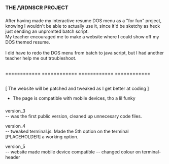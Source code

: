 <h3 align="left">THE /\RDNSCR PROJECT</h3>

###

<p align="left">After having made my interactive resume DOS menu as a "for fun" project, knowing I wouldn't be able to actually use it, since it'd be sketchy as heck just sending an unpromted batch script. 
  <br>My teacher encouraged me to make a website where I could show off my DOS themed resume. <br>
  <br>I did have to redo the DOS menu from batch to java script, but I had another teacher help me out troubleshoot.<br>
  
  <br>============ ============ ============ ============<br>
  
  <br>[ The website will be patched and tweaked as I get better at coding ]<br>
  - The page is compatible with mobile devices, tho a lil funky</p>

###

<p align-"left">version_3 <br> 
-- was the first public version, cleaned up unnecesary code files. </p>

<p align-"left">version_4 <br>
-- tweaked terminal.js. Made the 5th option on the terminal [PLACEHOLDER] a working option. </p>

<p align-"left">version_5 <br>
-- website made mobile device compatible
-- changed colour on terminal-header </p>
